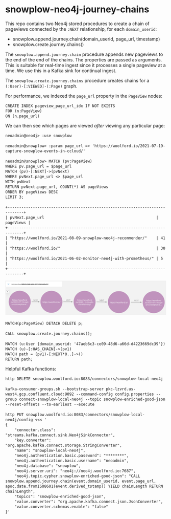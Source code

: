 # snowplow-neo4j-journey-chains

This repo contains two Neo4j stored procedures to create a chain of pageviews connected by the `:NEXT` relationship, for each `domain_userid`:

* snowplow.append.journey.chain(domain_userid, page_url, timestamp)
* snowplow.create.journey.chains()

The `snowplow.append.journey.chain` procedure appends new pageviews to the end of the end of the chains. The properties are passed as arguments. This is suitable for real-time ingest since it processes a single pageview at a time. We use this in a Kafka sink for continual ingest.

The `snowplow.create.journey.chains` procedure creates chains for a `(:User)-[:VIEWED]-(:Page)` graph.

For performance, we indexed the `page_url` property in the `PageView` nodes:

    CREATE INDEX pageview_page_url_idx IF NOT EXISTS
    FOR (n:PageView)
    ON (n.page_url)

We can then see which pages are viewed _after_ viewing any particular page:

    neoadmin@neo4j> :use snowplow

    neoadmin@snowplow> :param page_url => 'https://woolford.io/2021-07-19-capture-snowplow-events-in-ccloud/'

    neoadmin@snowplow> MATCH (pv:PageView)
    WHERE pv.page_url = $page_url
    MATCH (pv)-[:NEXT]->(pvNext)
    WHERE pvNext.page_url <> $page_url
    WITH pvNext
    RETURN pvNext.page_url, COUNT(*) AS pageViews
    ORDER BY pageViews DESC
    LIMIT 3;

    +-----------------------------------------------------------------------------+
    | pvNext.page_url                                                 | pageViews |
    +-----------------------------------------------------------------------------+
    | "https://woolford.io/2021-08-09-snowplow-neo4j-recommender/"    | 41        |
    | "https://woolford.io/"                                          | 30        |
    | "https://woolford.io/2021-06-02-monitor-neo4j-with-prometheus/" | 5         |
    +-----------------------------------------------------------------------------+



![pageview-chain](img/pageview_chain.png)




    MATCH(p:PageView) DETACH DELETE p;

    CALL snowplow.create.journey.chains();

    MATCH (u:User {domain_userid: '47aeb6c3-ce09-48d6-a66d-d4223669dc39'})
    MATCH (u)-[:HAS_CHAIN]->(pv1)
    MATCH path = (pv1)-[:NEXT*0..]->()
    RETURN path;


Helpful Kafka functions:

    http DELETE snowplow.woolford.io:8083/connectors/snowplow-local-neo4j

    kafka-consumer-groups.sh --bootstrap-server pkc-lzvrd.us-west4.gcp.confluent.cloud:9092 --command-config config.properties --group connect-snowplow-local-neo4j --topic snowplow-enriched-good-json --reset-offsets --to-earliest --execute

    http PUT snowplow.woolford.io:8083/connectors/snowplow-local-neo4j/config <<< '
    {
        "connector.class": "streams.kafka.connect.sink.Neo4jSinkConnector",
        "key.converter": "org.apache.kafka.connect.storage.StringConverter",
        "name": "snowplow-local-neo4j",
        "neo4j.authentication.basic.password": "********",
        "neo4j.authentication.basic.username": "neoadmin",
        "neo4j.database": "snowplow",
        "neo4j.server.uri": "neo4j://neo4j.woolford.io:7687",
        "neo4j.topic.cypher.snowplow-enriched-good-json": "CALL snowplow.append.journey.chain(event.domain_userid, event.page_url, apoc.date.fromISO8601(event.derived_tstamp)) YIELD chainLength RETURN chainLength",
        "topics": "snowplow-enriched-good-json",
        "value.converter": "org.apache.kafka.connect.json.JsonConverter",
        "value.converter.schemas.enable": "false"
    }'


[//]: # (TODO: fix chainLength metric)

